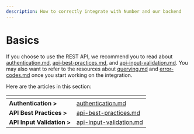 ```yaml
---
description: How to correctly integrate with Number and our backend
---
```


# Basics

If you choose to use the REST API, we recommend you to read about [authentication.md](authentication.md "mention"), [api-best-practices.md](api-best-practices.md "mention"), and [api-input-validation.md](api-input-validation.md "mention"). You may also want to refer to the resources about [querying.md](../../resources/querying.md "mention") and [error-codes.md](../../resources/error-codes.md "mention") once you start working on the integration.



Here are the articles in this section:

<table data-view="cards"><thead><tr><th></th><th data-hidden data-card-target data-type="content-ref"></th></tr></thead><tbody><tr><td><strong>Authentication ></strong></td><td><a href="authentication.md">authentication.md</a></td></tr><tr><td><strong>API Best Practices ></strong></td><td><a href="api-best-practices.md">api-best-practices.md</a></td></tr><tr><td><strong>API Input Validation ></strong></td><td><a href="api-input-validation.md">api-input-validation.md</a></td></tr></tbody></table>
